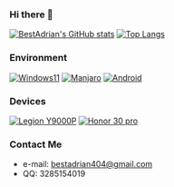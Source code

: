 ### Hi there 👋
[![BestAdrian's GitHub stats](https://github-readme-stats-bestadrian.vercel.app/api?username=bestadrian)](https://github.com/BestAdrian/github-readme-stats-1)
[![Top Langs](https://github-readme-stats-bestadrian.vercel.app/api/top-langs/?username=bestadrian&layout=compact)](https://github.com/BestAdrian/github-readme-stats-1)

### Environment
[![Windows11](https://img.shields.io/badge/Windows-00BBFF?style=flat-square&logo=Windows&logoColor=FFFFFF&labelColor=00BBFF)](https://www.microsoft.com/windows11)
[![Manjaro](https://img.shields.io/badge/Manjaro-42BFA4?style=flat-square&logo=Manjaro&logoColor=FFFFFF&labelColor=42BFA4)](https://www.manjaro.org)
[![Android](https://img.shields.io/badge/Android-00C000?style=flat-square&logo=android&logoColor=FFFFFF&labelColor=00C000)](https://www.android.com/android-12/)

### Devices
[![Legion Y9000P](https://img.shields.io/badge/Legion%20Y7000-00BBFF?style=flat-square&logo=lenovo&logoColor=FFFFFF&labelColor=00BBFF)](https://activity.lenovo.com.cn/xiaofei/zjz/hdy.html)
[![Honor 30 pro](https://img.shields.io/badge/Legion%20Y7000-00BBFF?style=flat-square&logo=huawei&logoColor=FFFFFF&labelColor=00BBFF)](https://hihonor.com)
### Contact Me
- e-mail: bestadrian404@gmail.com
- QQ: 3285154019
